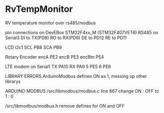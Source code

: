 # RvTempMonitor
RV temperature monitor over rs485/modbus

pin connections on DevEBox STM32F4xx_M (STM32F407VET6)
RS485 on Serial3
  DI to TX(PD8)
  RO to RX(PD9)
  DE to PD12
  RE to PD11

LCD i2c1
  SCL PB8
  SCA PB9

Rotary Encoder
  encA PE2
  encB PE3
  encBtn PE4

LTE modem
  on Serial1
  TX PA10
  RX PA9
  5 PE5
  6 PE6



LIBRARY ERRORS  ArduinoModbus defines ON as 1, messing up other librarys


ARDUINO MODBUS /src/libmodbus/modbus.c line 867 change ON : OFF to 1 : 0

/src/libmodbus/modbus.h remove defines for ON and OFF